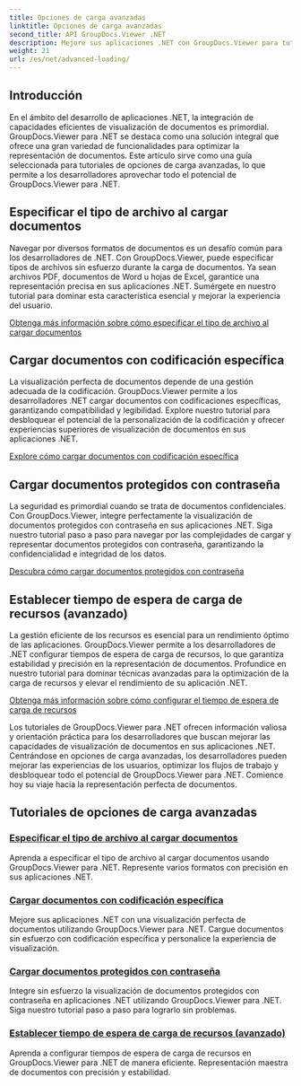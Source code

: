 ```yaml
---
title: Opciones de carga avanzadas
linktitle: Opciones de carga avanzadas
second_title: API GroupDocs.Viewer .NET
description: Mejore sus aplicaciones .NET con GroupDocs.Viewer para tutoriales de .NET. Aprenda a especificar tipos de archivos, administrar codificaciones, cargar documentos protegidos con contraseña y más.
weight: 21
url: /es/net/advanced-loading/
---
```

## Introducción

En el ámbito del desarrollo de aplicaciones .NET, la integración de capacidades eficientes de visualización de documentos es primordial. GroupDocs.Viewer para .NET se destaca como una solución integral que ofrece una gran variedad de funcionalidades para optimizar la representación de documentos. Este artículo sirve como una guía seleccionada para tutoriales de opciones de carga avanzadas, lo que permite a los desarrolladores aprovechar todo el potencial de GroupDocs.Viewer para .NET.

## Especificar el tipo de archivo al cargar documentos
Navegar por diversos formatos de documentos es un desafío común para los desarrolladores de .NET. Con GroupDocs.Viewer, puede especificar tipos de archivos sin esfuerzo durante la carga de documentos. Ya sean archivos PDF, documentos de Word u hojas de Excel, garantice una representación precisa en sus aplicaciones .NET. Sumérgete en nuestro tutorial para dominar esta característica esencial y mejorar la experiencia del usuario.

[Obtenga más información sobre cómo especificar el tipo de archivo al cargar documentos](./specify-file-type/)

## Cargar documentos con codificación específica
La visualización perfecta de documentos depende de una gestión adecuada de la codificación. GroupDocs.Viewer permite a los desarrolladores .NET cargar documentos con codificaciones específicas, garantizando compatibilidad y legibilidad. Explore nuestro tutorial para desbloquear el potencial de la personalización de la codificación y ofrecer experiencias superiores de visualización de documentos en sus aplicaciones .NET.

[Explore cómo cargar documentos con codificación específica](./load-documents-encoding/)

## Cargar documentos protegidos con contraseña
La seguridad es primordial cuando se trata de documentos confidenciales. Con GroupDocs.Viewer, integre perfectamente la visualización de documentos protegidos con contraseña en sus aplicaciones .NET. Siga nuestro tutorial paso a paso para navegar por las complejidades de cargar y representar documentos protegidos con contraseña, garantizando la confidencialidad e integridad de los datos.

[Descubra cómo cargar documentos protegidos con contraseña](./load-password-protected-document/)

## Establecer tiempo de espera de carga de recursos (avanzado)
La gestión eficiente de los recursos es esencial para un rendimiento óptimo de las aplicaciones. GroupDocs.Viewer permite a los desarrolladores de .NET configurar tiempos de espera de carga de recursos, lo que garantiza estabilidad y precisión en la representación de documentos. Profundice en nuestro tutorial para dominar técnicas avanzadas para la optimización de la carga de recursos y elevar el rendimiento de su aplicación .NET.

[Obtenga más información sobre cómo configurar el tiempo de espera de carga de recursos](./set-resource-loading-timeout/)

Los tutoriales de GroupDocs.Viewer para .NET ofrecen información valiosa y orientación práctica para los desarrolladores que buscan mejorar las capacidades de visualización de documentos en sus aplicaciones .NET. Centrándose en opciones de carga avanzadas, los desarrolladores pueden mejorar las experiencias de los usuarios, optimizar los flujos de trabajo y desbloquear todo el potencial de GroupDocs.Viewer para .NET. Comience hoy su viaje hacia la representación perfecta de documentos.
## Tutoriales de opciones de carga avanzadas
### [Especificar el tipo de archivo al cargar documentos](./specify-file-type/)
Aprenda a especificar el tipo de archivo al cargar documentos usando GroupDocs.Viewer para .NET. Represente varios formatos con precisión en sus aplicaciones .NET.
### [Cargar documentos con codificación específica](./load-documents-encoding/)
Mejore sus aplicaciones .NET con una visualización perfecta de documentos utilizando GroupDocs.Viewer para .NET. Cargue documentos sin esfuerzo con codificación específica y personalice la experiencia de visualización.
### [Cargar documentos protegidos con contraseña](./load-password-protected-document/)
Integre sin esfuerzo la visualización de documentos protegidos con contraseña en aplicaciones .NET utilizando GroupDocs.Viewer para .NET. Siga nuestro tutorial paso a paso para lograrlo sin problemas.
### [Establecer tiempo de espera de carga de recursos (avanzado)](./set-resource-loading-timeout/)
Aprenda a configurar tiempos de espera de carga de recursos en GroupDocs.Viewer para .NET de manera eficiente. Representación maestra de documentos con precisión y estabilidad.